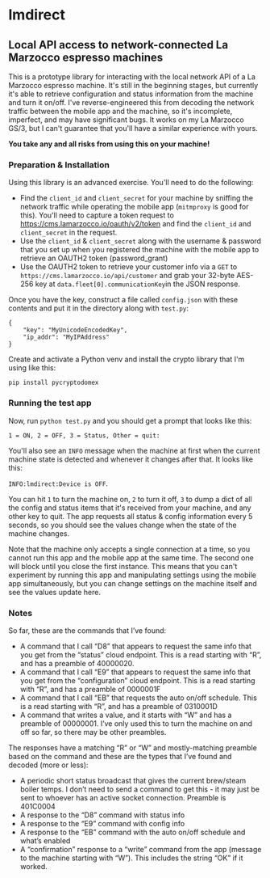 # lmdirect
## Local API access to network-connected La Marzocco espresso machines

This is a prototype library for interacting with the local network API of a La Marzocco espresso machine.  It's still in the beginning stages, but currently it's able to retrieve configuration and status information from the machine and turn it on/off.  I've reverse-engineered this from decoding the network traffic between the mobile app and the machine, so it's incomplete, imperfect, and may have significant bugs.  It works on my La Marzocco GS/3, but I can't guarantee that you'll have a similar experience with yours.

**You take any and all risks from using this on your machine!**

### Preparation & Installation

Using this library is an advanced exercise.  You'll need to do the following:
* Find the `client_id` and `client_secret` for your machine by sniffing the network traffic while operating the mobile app (`mitmproxy` is good for this).  You'll need to capture a token request to https://cms.lamarzocco.io/oauth/v2/token and find the `client_id` and `client_secret` in the request.
* Use the `client_id` & `client_secret` along with the username & password that you set up when you registered the machine with the mobile app to retrieve an OAUTH2 token (password_grant)
* Use the OAUTH2 token to retrieve your customer info via a `GET` to `https://cms.lamarzocco.io/api/customer` and grab your 32-byte AES-256 key at `data.fleet[0].communicationKey`in the JSON response.

Once you have the key, construct a file called `config.json` with these contents and put it in the directory along with `test.py`:

```
{
    "key": "MyUnicodeEncodedKey",
    "ip_addr": "MyIPAddress"
}
```

Create and activate a Python venv and install the crypto library that I'm using like this:

`pip install pycryptodomex`

### Running the test app

Now, run `python test.py` and you should get a prompt that looks like this:

`1 = ON, 2 = OFF, 3 = Status, Other = quit:`

You'll also see an `INFO` message when the machine at first when the current machine state is detected and whenever it changes after that.  It looks like this:

`INFO:lmdirect:Device is OFF`.

You can hit `1` to turn the machine on, `2` to turn it off, `3` to dump a dict of all the config and status items that it's received from your machine, and any other key to quit.  The app requests all status & config information every 5 seconds, so you should see the values change when the state of the machine changes.

Note that the machine only accepts a single connection at a time, so you cannot run this app and the mobile app at the same time.  The second one will block until you close the first instance.  This means that you can't experiment by running this app and manipulating settings using the mobile app simultaneously, but you can change settings on the machine itself and see the values update here.

### Notes

So far, these are the commands that I’ve found:

* A command that I call “D8” that appears to request the same info that you get from the “status” cloud endpoint. This is a read starting with “R”, and has a preamble of 40000020.
* A command that I call “E9” that appears to request the same info that you get from the “configuration” cloud endpoint. This is a read starting with “R”, and has a preamble of 0000001F
* A command that I call “EB” that requests the auto on/off schedule. This is a read starting with “R”, and has a preamble of 0310001D
* A command that writes a value, and it starts with “W” and has a preamble of 00000001. I’ve only used this to turn the machine on and off so far, so there may be other preambles.

The responses have a matching “R” or “W” and mostly-matching preamble based on the command and these are the types that I’ve found and decoded (more or less):

* A periodic short status broadcast that gives the current brew/steam boiler temps. I don’t need to send a command to get this - it may just be sent to whoever has an active socket connection. Preamble is 401C0004
* A response to the “D8” command with status info
* A response to the “E9” command with config info
* A response to the “EB” command with the auto on/off schedule and what’s enabled
* A “confirmation” response to a “write” command from the app (message to the machine starting with “W”). This includes the string “OK” if it worked.
